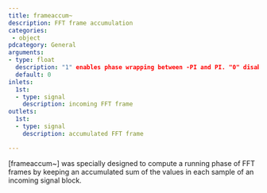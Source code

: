 ```yaml
---
title: frameaccum~
description: FFT frame accumulation
categories:
 - object
pdcategory: General
arguments:
- type: float
  description: "1" enables phase wrapping between -PI and PI. "0" disables and values are accumulated without bounds
  default: 0
inlets:
  1st:
  - type: signal
    description: incoming FFT frame
outlets:
  1st:
  - type: signal
    description: accumulated FFT frame

---
```


[frameaccum~] was specially designed to compute a running phase of FFT frames by keeping an accumulated sum of the values in each sample of an incoming signal block.

